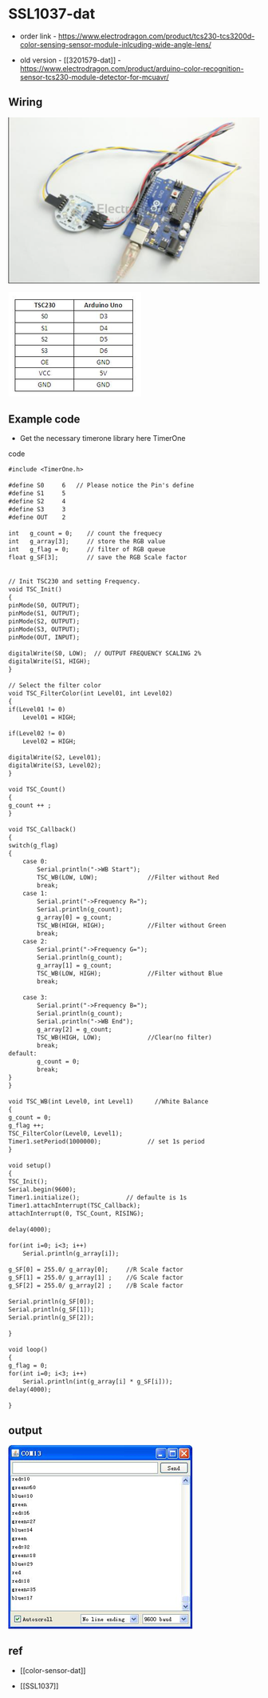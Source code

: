 
# SSL1037-dat

- order link - https://www.electrodragon.com/product/tcs230-tcs3200d-color-sensing-sensor-module-inlcuding-wide-angle-lens/



- old version - [[3201579-dat]] - https://www.electrodragon.com/product/arduino-color-recognition-sensor-tcs230-module-detector-for-mcuavr/

## Wiring 

![](2024-04-28-16-24-10.png)

![](2024-04-28-16-24-30.png)


## Example code

* Get the necessary timerone library here TimerOne

code 

    #include <TimerOne.h>
    
    #define S0     6   // Please notice the Pin's define
    #define S1     5
    #define S2     4
    #define S3     3
    #define OUT    2
    
    int   g_count = 0;    // count the frequecy
    int   g_array[3];     // store the RGB value
    int   g_flag = 0;     // filter of RGB queue
    float g_SF[3];        // save the RGB Scale factor
    
    
    // Init TSC230 and setting Frequency.
    void TSC_Init()
    {
    pinMode(S0, OUTPUT);
    pinMode(S1, OUTPUT);
    pinMode(S2, OUTPUT);
    pinMode(S3, OUTPUT);
    pinMode(OUT, INPUT);
    
    digitalWrite(S0, LOW);  // OUTPUT FREQUENCY SCALING 2%
    digitalWrite(S1, HIGH); 
    }
    
    // Select the filter color 
    void TSC_FilterColor(int Level01, int Level02)
    {
    if(Level01 != 0)
        Level01 = HIGH;
    
    if(Level02 != 0)
        Level02 = HIGH;
    
    digitalWrite(S2, Level01); 
    digitalWrite(S3, Level02); 
    }
    
    void TSC_Count()
    {
    g_count ++ ;
    }
    
    void TSC_Callback()
    {
    switch(g_flag)
    {
        case 0: 
            Serial.println("->WB Start");
            TSC_WB(LOW, LOW);              //Filter without Red
            break;
        case 1:
            Serial.print("->Frequency R=");
            Serial.println(g_count);
            g_array[0] = g_count;
            TSC_WB(HIGH, HIGH);            //Filter without Green
            break;
        case 2:
            Serial.print("->Frequency G=");
            Serial.println(g_count);
            g_array[1] = g_count;
            TSC_WB(LOW, HIGH);             //Filter without Blue
            break;
    
        case 3:
            Serial.print("->Frequency B=");
            Serial.println(g_count);
            Serial.println("->WB End");
            g_array[2] = g_count;
            TSC_WB(HIGH, LOW);             //Clear(no filter)   
            break;
    default:
            g_count = 0;
            break;
    }
    }
    
    void TSC_WB(int Level0, int Level1)      //White Balance
    {
    g_count = 0;
    g_flag ++;
    TSC_FilterColor(Level0, Level1);
    Timer1.setPeriod(1000000);             // set 1s period
    }
    
    void setup()
    {
    TSC_Init();
    Serial.begin(9600);
    Timer1.initialize();             // defaulte is 1s
    Timer1.attachInterrupt(TSC_Callback);  
    attachInterrupt(0, TSC_Count, RISING);  
    
    delay(4000);
    
    for(int i=0; i<3; i++)
        Serial.println(g_array[i]);
    
    g_SF[0] = 255.0/ g_array[0];     //R Scale factor
    g_SF[1] = 255.0/ g_array[1] ;    //G Scale factor
    g_SF[2] = 255.0/ g_array[2] ;    //B Scale factor
    
    Serial.println(g_SF[0]);
    Serial.println(g_SF[1]);
    Serial.println(g_SF[2]);
    
    }
    
    void loop()
    {
    g_flag = 0;
    for(int i=0; i<3; i++)
        Serial.println(int(g_array[i] * g_SF[i]));
    delay(4000);
    
    }


## output 

![](2024-04-28-16-26-17.png)


## ref 

- [[color-sensor-dat]]

- [[SSL1037]]